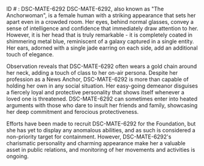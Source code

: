 ID # : DSC-MATE-6292
DSC-MATE-6292, also known as "The Anchorwoman", is a female human with a striking appearance that sets her apart even in a crowded room. Her eyes, behind normal glasses, convey a sense of intelligence and confidence that immediately draw attention to her. However, it is her head that is truly remarkable - it is completely coated in shimmering metal blue, reminiscent of a galaxy captured in a single entity. Her ears, adorned with a single jade earring on each side, add an additional touch of elegance.

Observation reveals that DSC-MATE-6292 often wears a gold chain around her neck, adding a touch of class to her on-air persona. Despite her profession as a News Anchor, DSC-MATE-6292 is more than capable of holding her own in any social situation. Her easy-going demeanor disguises a fiercely loyal and protective personality that shows itself whenever a loved one is threatened. DSC-MATE-6292 can sometimes enter into heated arguments with those who dare to insult her friends and family, showcasing her deep commitment and ferocious protectiveness.

Efforts have been made to recruit DSC-MATE-6292 for the Foundation, but she has yet to display any anomalous abilities, and as such is considered a non-priority target for containment. However, DSC-MATE-6292's charismatic personality and charming appearance make her a valuable asset in public relations, and monitoring of her movements and activities is ongoing.